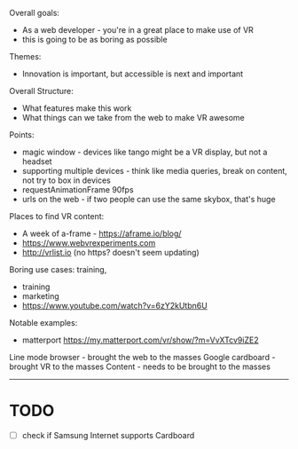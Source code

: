Overall goals:

* As a web developer - you're in a great place to make use of VR
* this is going to be as boring as possible

Themes:

* Innovation is important, but accessible is next and important

Overall Structure:

* What features make this work
* What things can we take from the web to make VR awesome

Points:

* magic window - devices like tango might be a VR display, but not a headset
* supporting multiple devices - think like media queries, break on content, not try to box in devices
* requestAnimationFrame 90fps
* urls on the web - if two people can use the same skybox, that's huge

Places to find VR content:

* A week of a-frame - https://aframe.io/blog/
* https://www.webvrexperiments.com
* http://vrlist.io (no https? doesn't seem updating)


Boring use cases: training,

* training
* marketing
* https://www.youtube.com/watch?v=6zY2kUtbn6U

Notable examples:

* matterport https://my.matterport.com/vr/show/?m=VvXTcv9iZE2


Line mode browser - brought the web to the masses
Google cardboard - brought VR to the masses
Content - needs to be brought to the masses


---

# TODO

* [ ] check if Samsung Internet supports Cardboard
